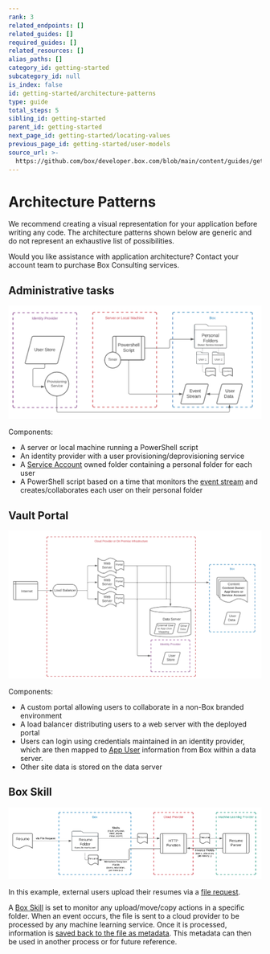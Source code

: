 ```yaml
---
rank: 3
related_endpoints: []
related_guides: []
required_guides: []
related_resources: []
alias_paths: []
category_id: getting-started
subcategory_id: null
is_index: false
id: getting-started/architecture-patterns
type: guide
total_steps: 5
sibling_id: getting-started
parent_id: getting-started
next_page_id: getting-started/locating-values
previous_page_id: getting-started/user-models
source_url: >-
  https://github.com/box/developer.box.com/blob/main/content/guides/getting-started/architecture-patterns.md
---
```

# Architecture Patterns

We recommend creating a visual representation for your application before
writing any code. The architecture patterns shown below are generic and do not
represent an exhaustive list of possibilities.

<Message type=tip>

Would you like assistance with application architecture?
Contact your account team to purchase Box Consulting services.

</Message>

## Administrative tasks

<ImageFrame center shadow border>

![Admin Tasks Diagram](images/admin_tasks.png)

</ImageFrame>

Components:

- A server or local machine running a PowerShell script
- An identity provider with a user provisioning/deprovisioning service
- A [Service Account][sa] owned folder containing a personal folder for each
  user
- A PowerShell script based on a time that monitors the [event stream][events]
  and creates/collaborates each user on their personal folder

## Vault Portal

<ImageFrame center shadow border>

![Vault Portal Diagram](images/vault_portal.png)

</ImageFrame>

Components:

- A custom portal allowing users to collaborate in a non-Box branded environment
- A load balancer distributing users to a web server with the deployed portal
- Users can login using credentials maintained in an identity provider, which
are then mapped to [App User][au] information from Box within a data server.
- Other site data is stored on the data server

## Box Skill

<ImageFrame center shadow border>

![Box Skill Diagram](images/box_skill.png)

</ImageFrame>

In this example, external users upload their resumes via a [file request][fr].

A [Box Skill][skill] is set to monitor any upload/move/copy actions in a
specific folder. When an event occurs, the file is sent to a cloud provider to
be processed by any machine learning service. Once it is processed, information
is [saved back to the file as metadata][metadata]. This metadata can then be
used in another process or for future reference.

[usermodel]: g://getting-started/user-models
[auth]: g://authentication
[apptype]: g://applications/select
[events]: e://resources/event
[userevents]: g://events/for-user
[sa]: g://getting-started/user-types/service-account
[fr]: https://support.box.com/hc/en-us/articles/360045304813-Using-File-Request-to-get-Content-from-Anyone
[skill]: g://applications/custom-skills
[au]: g://getting-started/user-types/app-users
[metadata]: e://post-files-id-metadata-global-boxSkillsCards
